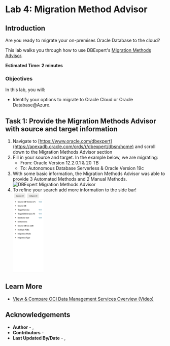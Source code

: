 # Lab 4: Migration Method Advisor

## Introduction

Are you ready to migrate your on-premises Oracle Database to the cloud?

This lab walks you through how to use DBExpert's [Migration Methods Advisor](https://apexadb.oracle.com/ords/r/dbexpert/migration-methods/home).

**Estimated Time: 2 minutes**

### **Objectives**

In this lab, you will:
* Identify your options to migrate to Oracle Cloud or Oracle Database@Azure.

## Task 1: Provide the Migration Methods Advisor with source and target information 

1. Navigate to [https://www.oracle.com/dbexpert](https://apexadb.oracle.com/ords/r/dbexpert/dbsn/home) and scroll down to the Migration Methods Advisor section
2. Fill in your source and target. In the example below, we are migrating:
      * From: Oracle Version 12.2.0.1 & 20 TB
      * To: Autonomous Database Serverless & Oracle Version 19c 
3. With some basic information, the Migration Methods Advisor was able to provide 3 Automated Methods and 2 Manual Methods.
    ![DBExpert Migration Methods Advisor](./images/migration_method_intro.gif "Filling out basic migration information and navigating to DBExpert's Migration Methods Advisor.")
4. To refine your search add more information to the side bar!
    <img src='../../db-tutorials/4-migration-advisor/images/migration_method_options.gif' alt='To refine your search add more information to the side bar.' title='To refine your search add more information to the side bar.' width='20%'/>
    
## Learn More

* [View & Compare OCI Data Management Services Overview (Video)](https://videohub.oracle.com/media/1_5a9man1g)

## Acknowledgements
* **Author** - [](var:author_names), [](var:group_name)
* **Contributors** -  [](var:contributors_names)
* **Last Updated By/Date** - [](var:author_names), [](var:last_updated)
